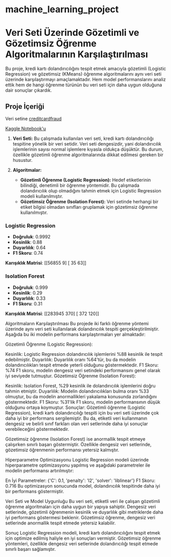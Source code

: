 # machine_learning_project
# Veri Seti Üzerinde Gözetimli ve Gözetimsiz Öğrenme Algoritmalarının Karşılaştırılması

Bu proje, kredi kartı dolandırıcılığını tespit etmek amacıyla gözetimli (Logistic Regression) ve gözetimsiz (KMeans) öğrenme algoritmalarını aynı veri seti üzerinde karşılaştırmayı amaçlamaktadır. Hem model performanslarını analiz ettik hem de hangi öğrenme türünün bu veri seti için daha uygun olduğuna dair sonuçlar çıkardık.

## Proje İçeriği
Veri setine [creditcardfraud](https://www.kaggle.com/datasets/mlg-ulb/creditcardfraud)


[Kaggle Notebook'u](https://www.kaggle.com/code/gokcekelesyilmaz/aygazml-gk)

1. **Veri Seti:** Bu çalışmada kullanılan veri seti, kredi kartı dolandırıcılığı tespitine yönelik bir veri setidir. Veri seti dengesizdir, yani dolandırıcılık işlemlerinin sayısı normal işlemlere kıyasla oldukça düşüktür. Bu durum, özellikle gözetimli öğrenme algoritmalarında dikkat edilmesi gereken bir husustur.

2. **Algoritmalar:**
   - **Gözetimli Öğrenme (Logistic Regression):** Hedef etiketlerinin bilindiği, denetimli bir öğrenme yöntemidir. Bu çalışmada dolandırıcılık olup olmadığını tahmin etmek için Logistic Regression modeli kullanılmıştır.
   - **Gözetimsiz Öğrenme (Isolation Forest):** Veri setinde herhangi bir etiket bilgisi olmadan sınıfları gruplamak için gözetimsiz öğrenme kullanılmıştır. 

### Logistic Regression

- **Doğruluk**: 0.9992
- **Kesinlik**: 0.88
- **Duyarlılık**: 0.64
- **F1 Skoru**: 0.74

**Karışıklık Matrisi**:
[[56855     9]
 [   35    63]]

### Isolation Forest

- **Doğruluk**: 0.999
- **Kesinlik**: 0.29
- **Duyarlılık**: 0.33
- **F1 Skoru**: 0.31

**Karışıklık Matrisi**:
[[283945    370]
 [   372    120]]

 
Algoritmaların Karşılaştırılması
Bu projede iki farklı öğrenme yöntemi üzerinde aynı veri seti kullanılarak dolandırıcılık tespiti gerçekleştirilmiştir. Aşağıda bu iki modelin performans karşılaştırmaları yer almaktadır:

Gözetimli Öğrenme (Logistic Regression):

Kesinlik: Logistic Regression dolandırıcılık işlemlerini %88 kesinlik ile tespit edebilmiştir.
Duyarlılık: Duyarlılık oranı %64'tür, bu da modelin dolandırıcılıkları tespit etmede yeterli olduğunu göstermektedir.
F1 Skoru: %74 F1 skoru, modelin dengesiz veri setindeki performansını genel olarak iyi seviyede tutmuştur.
Gözetimsiz Öğrenme (Isolation Forest):

Kesinlik: Isolation Forest, %29 kesinlik ile dolandırıcılık işlemlerini doğru tahmin etmiştir.
Duyarlılık: Modelin dolandırıcılıkları bulma oranı %33 olmuştur, bu da modelin anormallikleri yakalama konusunda zorlandığını göstermektedir.
F1 Skoru: %31'lik F1 skoru, modelin performansının düşük olduğunu ortaya koymuştur.
Sonuçlar:
Gözetimli öğrenme (Logistic Regression), kredi kartı dolandırıcılığı tespiti için bu veri seti üzerinde çok daha iyi bir performans sergilemiştir. Bu da, etiketli veri kullanmanın dengesiz ve belirli sınıf farkları olan veri setlerinde daha iyi sonuçlar verebileceğini göstermektedir.

Gözetimsiz öğrenme (Isolation Forest) ise anormallik tespit etmeye çalışırken sınırlı başarı göstermiştir. Özellikle dengesiz veri setlerinde, gözetimsiz öğrenmenin performansı yetersiz kalmıştır.

Hiperparametre Optimizasyonu
Logistic Regression modeli üzerinde hiperparametre optimizasyonu yapılmış ve aşağıdaki parametreler ile modelin performansı artırılmıştır:

En İyi Parametreler: {'C': 0.1, 'penalty': 'l2', 'solver': 'liblinear'}
F1 Skoru: 0.716
Bu optimizasyon sonucunda model, dolandırıcılık tespitinde daha iyi bir performans göstermiştir.

Veri Seti ve Model Uygunluğu
Bu veri seti, etiketli veri ile çalışan gözetimli öğrenme algoritmaları için daha uygun bir yapıya sahiptir. Dengesiz veri setlerinde, gözetimli öğrenmenin kesinlik ve duyarlılık gibi metriklerde daha iyi performans göstermesi beklenir. Gözetimsiz öğrenme, dengesiz veri setlerinde anormallik tespit etmede yetersiz kalabilir.

Sonuç
Logistic Regression modeli, kredi kartı dolandırıcılığını tespit etmek için optimize edilmiş haliyle en iyi sonuçları vermiştir. Gözetimsiz öğrenme yöntemleri, özellikle dengesiz veri setlerinde dolandırıcılığı tespit etmede sınırlı başarı sağlamıştır.
